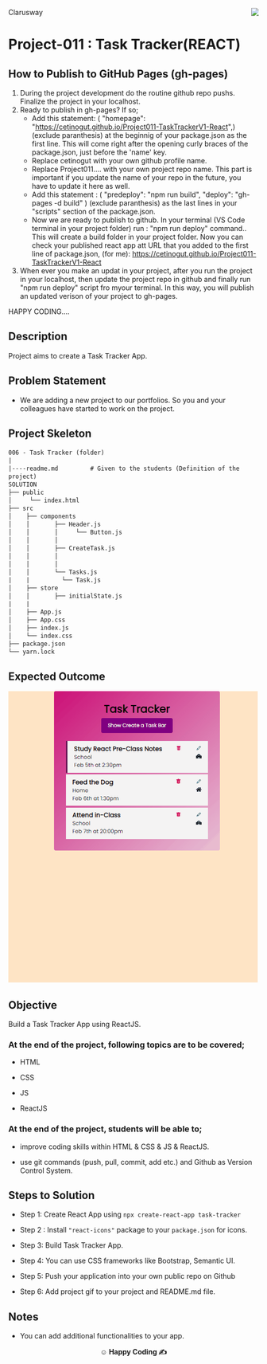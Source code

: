 <p>Clarusway<img align="right"
  src="https://secure.meetupstatic.com/photos/event/3/1/b/9/600_488352729.jpeg"  width="15px"></p>

# Project-011 : Task Tracker(REACT)

## How to Publish to GitHub Pages (gh-pages)
  1. During  the project development do the routine github repo pushs. Finalize the project in your localhost.
  2. Ready to publish in gh-pages? If so;
      - Add this statement: ( "homepage": "https://cetinogut.github.io/Project011-TaskTrackerV1-React",) (exclude paranthesis) at the beginnig of your package.json as the first line. This will come right after the opening curly braces of the package.json, just before the 'name' key.
      - Replace cetinogut with your own github profile name.
      - Replace Project011.... with your own project repo name. This part is important if you update the name of your repo in the future, you have to update it here as well.
      - Add this statement :
          ( "predeploy": "npm run build",
            "deploy": "gh-pages -d build" ) (exclude paranthesis)
        as the last lines in your "scripts" section of the package.json. 
      - Now we are ready to publish to github. In your terminal (VS Code terminal in your project folder) run : "npm run deploy" command.. This will create a build folder in your project folder. Now you can check your published react app att URL that you added to the first line of package.json, (for me): https://cetinogut.github.io/Project011-TaskTrackerV1-React
  3. When ever you make an updat in your project, after you run the project in your localhost, then update the project repo in github and finally run "npm run deploy" script fro myour terminal. In this way, you will publish an updated verison of your project to gh-pages. 

HAPPY CODING....

## Description

Project aims to create a Task Tracker App.

## Problem Statement

- We are adding a new project to our portfolios. So you and your colleagues have started to work on the project.

## Project Skeleton

```
006 - Task Tracker (folder)
|
|----readme.md         # Given to the students (Definition of the project)
SOLUTION
├── public
│     └── index.html
├── src
│    ├── components
│    │       ├── Header.js
│    │       │     └── Button.js
│    │       │   
│    │       ├── CreateTask.js
│    │       │   
│    │       │   
│    │       └── Tasks.js
|    |         └── Task.js
│    ├── store
│    │       ├── initialState.js
|    |
│    ├── App.js
│    ├── App.css
│    ├── index.js
│    └── index.css
├── package.json
└── yarn.lock
```

## Expected Outcome

![task_tracker_expected](https://github.com/cetinogut/ProjectScreenCaptureGifs/blob/f19464872285d6c1a78d50d4c98753212ecd93d1/React-TaskTrackerV1.gif)

## Objective

Build a Task Tracker App using ReactJS.

### At the end of the project, following topics are to be covered;

- HTML

- CSS

- JS

- ReactJS

### At the end of the project, students will be able to;

- improve coding skills within HTML & CSS & JS & ReactJS.

- use git commands (push, pull, commit, add etc.) and Github as Version Control System.

## Steps to Solution

- Step 1: Create React App using `npx create-react-app task-tracker`

- Step 2 : Install `"react-icons"` package to your `package.json` for icons.

- Step 3: Build Task Tracker App.

- Step 4: You can use CSS frameworks like Bootstrap, Semantic UI.

- Step 5: Push your application into your own public repo on Github

- Step 6: Add project gif to your project and README.md file.

## Notes

- You can add additional functionalities to your app.

**<p align="center">&#9786; Happy Coding &#9997;</p>**

